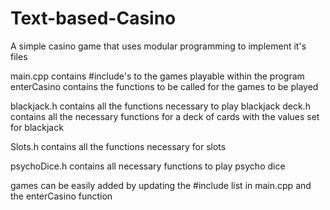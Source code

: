 # Text-based-Casino
A simple casino game that uses modular programming to implement it's files

main.cpp contains #include's to the games playable within the program
enterCasino contains the functions to be called for the games to be played

blackjack.h contains all the functions necessary to play blackjack
deck.h contains all the necessary functions for a deck of cards with the values set for blackjack

Slots.h contains all the functions necessary for slots

psychoDice.h contains all necessary functions to play psycho dice


games can be easily added by updating the #include list in main.cpp and the enterCasino function
